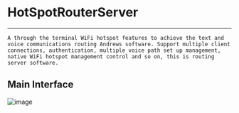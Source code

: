 # HotSpotRouterServer


_ _ _
	A through the terminal WiFi hotspot features to achieve the text and voice communications routing Andrews software. Support multiple client connections, authentication, multiple voice path set up management, native WiFi hotspot management control and so on, this is routing server software.

## Main Interface
![image](https://github.com/fenghaohaha/HotSpotRouterServer/img/main.png)